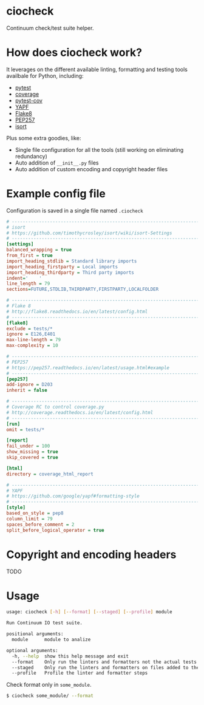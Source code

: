 # ciocheck
Continuum check/test suite helper.

# How does ciocheck work?

It leverages on the different available linting, formatting and testing tools 
availbale for Python, including:
- [pytest](http://pytest.org/latest/)
- [coverage](http://coverage.readthedocs.io/en/latest)
- [pytest-cov](http://pytest-cov.readthedocs.io/en/latest/)
- [YAPF](https://github.com/google/yapf)
- [Flake8](http://flake8.readthedocs.io/en/latest/)
- [PEP257](https://pep257.readthedocs.io/en/latest/)
- [isort](https://github.com/timothycrosley/isort/)

Plus some extra goodies, like:
- Single file configuration for all the tools (still working on eliminating 
  redundancy)
- Auto addition of `__init__.py` files
- Auto addition of custom encoding and copyright header files

# Example config file
Configuration is saved in a single file named `.ciocheck`

```ini
# -----------------------------------------------------------------------------
# isort
# https://github.com/timothycrosley/isort/wiki/isort-Settings
# -----------------------------------------------------------------------------
[settings]
balanced_wrapping = true
from_first = true
import_heading_stdlib = Standard library imports
import_heading_firstparty = Local imports
import_heading_thirdparty = Third party imports
indent='    '
line_length = 79
sections=FUTURE,STDLIB,THIRDPARTY,FIRSTPARTY,LOCALFOLDER

# -----------------------------------------------------------------------------
# Flake 8
# http://flake8.readthedocs.io/en/latest/config.html
# -----------------------------------------------------------------------------
[flake8]
exclude = tests/*
ignore = E126,E401
max-line-length = 79
max-complexity = 10

# -----------------------------------------------------------------------------
# PEP257
# https://pep257.readthedocs.io/en/latest/usage.html#example
# -----------------------------------------------------------------------------
[pep257]
add-ignore = D203
inherit = false

# -----------------------------------------------------------------------------
# Coverage RC to control coverage.py
# http://coverage.readthedocs.io/en/latest/config.html
# -----------------------------------------------------------------------------
[run]
omit = tests/*

[report]
fail_under = 100
show_missing = true
skip_covered = true

[html]
directory = coverage_html_report

# -----------------------------------------------------------------------------
# YAPF
# https://github.com/google/yapf#formatting-style
# -----------------------------------------------------------------------------
[style]
based_on_style = pep8
column_limit = 79
spaces_before_comment = 2
split_before_logical_operator = true
```

# Copyright and encoding headers

TODO

# Usage

```bash
usage: ciocheck [-h] [--format] [--staged] [--profile] module

Run Continuum IO test suite.

positional arguments:
  module      module to analize

optional arguments:
  -h, --help  show this help message and exit
  --format    Only run the linters and formatters not the actual tests
  --staged    Only run the linters and formatters on files added to the commit
  --profile   Profile the linter and formatter steps
```

Check format only in `some_module`.

```bash
$ ciocheck some_module/ --format
```

